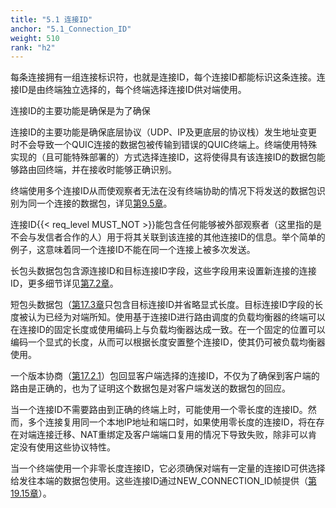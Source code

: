 ```yaml
---
title: "5.1 连接ID"
anchor: "5.1_Connection_ID"
weight: 510
rank: "h2"
---
```


每条连接拥有一组连接标识符，也就是连接ID，每个连接ID都能标识这条连接。连接ID是由终端独立选择的，每个终端选择连接ID供对端使用。

连接ID的主要功能是确保是为了确保

连接ID的主要功能是确保底层协议（UDP、IP及更底层的协议栈）发生地址变更时不会导致一个QUIC连接的数据包被传输到错误的QUIC终端上。终端使用特殊实现的（且可能特殊部署的）方式选择连接ID，这将使得具有该连接ID的数据包能够路由回终端，并在接收时能够正确识别。

终端使用多个连接ID从而使观察者无法在没有终端协助的情况下将发送的数据包识别为同一个连接的数据包，详见[第9.5章]()。

连接ID{{< req_level MUST_NOT >}}能包含任何能够被外部观察者（这里指的是不会与发信者合作的人）用于将其关联到该连接的其他连接ID的信息。举个简单的例子，这意味着同一个连接ID不能在同一个连接上被多次发送。

长包头数据包包含源连接ID和目标连接ID字段，这些字段用来设置新连接的连接ID，更多细节详见[第7.2章]()。

短包头数据包（[第17.3章]()只包含目标连接ID并省略显式长度。目标连接ID字段的长度被认为已经为对端所知。使用基于连接ID进行路由调度的负载均衡器的终端可以在连接ID的固定长度或使用编码上与负载均衡器达成一致。在一个固定的位置可以编码一个显式的长度，从而可以根据长度安置整个连接ID，使其仍可被负载均衡器使用。

一个版本协商（[第17.2.1](章)）包回显客户端选择的连接ID，不仅为了确保到客户端的路由是正确的，也为了证明这个数据包是对客户端发送的数据包的回应。

当一个连接ID不需要路由到正确的终端上时，可能使用一个零长度的连接ID。然而，多个连接复用同一个本地IP地址和端口时，如果使用零长度的连接ID，将在存在对端连接迁移、NAT重绑定及客户端端口复用的情况下导致失败，除非可以肯定没有使用这些协议特性。

当一个终端使用一个非零长度连接ID，它必须确保对端有一定量的连接ID可供选择给发往本端的数据包使用。这些连接ID通过NEW_CONNECTION_ID帧提供（[第19.15章]()）。